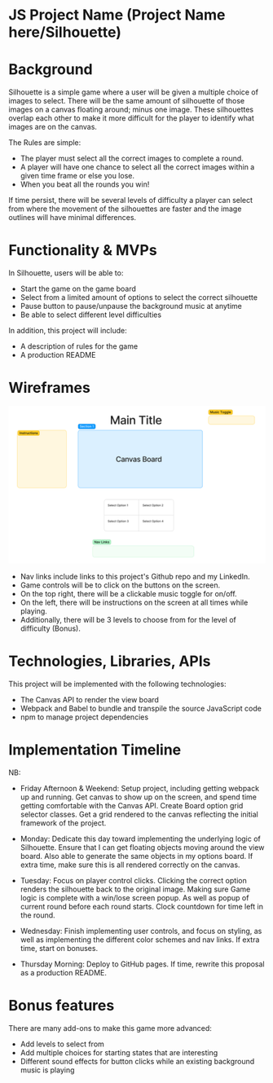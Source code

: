 # JS Project Name (Project Name here/Silhouette)

# Background
Silhouette is a simple game where a user will be given a multiple choice of images to select. There will be the same amount of silhouette of those images on a canvas floating around; minus one image. These silhouettes overlap each other to make it more difficult for the player to identify what images are on the canvas.

The Rules are simple:
- The player must select all the correct images to complete a round.
- A player will have one chance to select all the correct images within a given time frame or else you lose.
- When you beat all the rounds you win!

If time persist, there will be several levels of difficulty a player can select from where the movement of the silhouettes are faster and the image outlines will have minimal differences. 

# Functionality & MVPs
In Silhouette, users will be able to:

- Start the game on the game board
- Select from a limited amount of options to select the correct silhouette
- Pause button to pause/unpause the background music at anytime
- Be able to select different level difficulties

In addition, this project will include:

- A description of rules for the game
- A production README

# Wireframes

![Screenshot](./readMeImage/screenshot.png)

- Nav links include links to this project's Github repo and my LinkedIn.
- Game controls will be to click on the buttons on the screen.
- On the top right, there will be a clickable music toggle for on/off.
- On the left, there will be instructions on the screen at all times while playing.
- Additionally, there will be 3 levels to choose from for the level of difficulty (Bonus).

# Technologies, Libraries, APIs
This project will be implemented with the following technologies:

 - The Canvas API to render the view board
 - Webpack and Babel to bundle and transpile the source JavaScript code
 - npm to manage project dependencies


# Implementation Timeline
NB:

- Friday Afternoon & Weekend: Setup project, including getting webpack up and running. Get canvas to show up on the screen, and spend time getting comfortable with the Canvas API. Create Board option grid selector classes. Get a grid rendered to the canvas reflecting the initial framework of the project.

- Monday: Dedicate this day toward implementing the underlying logic of Silhouette. Ensure that I can get floating objects moving around the view board. Also able to generate the same objects in my options board. If extra time, make sure this is all rendered correctly on the canvas.

- Tuesday: Focus on player control clicks. Clicking the correct option renders the silhouette back to the original image. Making sure Game logic is complete with a win/lose screen popup. As well as popup of current round before each round starts. Clock countdown for time left in the round.

- Wednesday: Finish implementing user controls, and focus on styling, as well as implementing the different color schemes and nav links. If extra time, start on bonuses.

- Thursday Morning: Deploy to GitHub pages. If time, rewrite this proposal as a production README.

# Bonus features
There are many add-ons to make this game more advanced:

- Add levels to select from
- Add multiple choices for starting states that are interesting
- Different sound effects for button clicks while an existing background music is playing